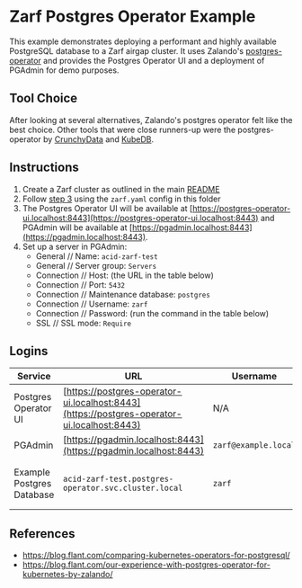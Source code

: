 # Zarf Postgres Operator Example

This example demonstrates deploying a performant and highly available PostgreSQL database to a Zarf airgap cluster. It uses Zalando's [postgres-operator](https://github.com/zalando/postgres-operator) and provides the Postgres Operator UI and a deployment of PGAdmin for demo purposes.

## Tool Choice

After looking at several alternatives, Zalando's postgres operator felt like the best choice. Other tools that were close runners-up were the postgres-operator by [CrunchyData](https://github.com/CrunchyData/postgres-operator) and [KubeDB](https://github.com/kubedb/operator).

## Instructions

1. Create a Zarf cluster as outlined in the main [README](../../README.md#2-create-the-zarf-cluster)
2. Follow [step 3](../../README.md#3-add-resources-to-the-zarf-cluster) using the `zarf.yaml` config in this folder
3. The Postgres Operator UI will be available at [https://postgres-operator-ui.localhost:8443](https://postgres-operator-ui.localhost:8443) and PGAdmin will be available at [https://pgadmin.localhost:8443](https://pgadmin.localhost:8443).
4. Set up a server in PGAdmin:
    - General // Name: `acid-zarf-test`
    - General // Server group: `Servers`
    - Connection // Host: (the URL in the table below)
    - Connection // Port: `5432`
    - Connection // Maintenance database: `postgres`
    - Connection // Username: `zarf`
    - Connection // Password: (run the command in the table below)
    - SSL // SSL mode: `Require`

## Logins

| Service                   | URL                                                                                        | Username             | Password                                                                                                                                                   |
| ------------------------- | ------------------------------------------------------------------------------------------ | -------------------- | ---------------------------------------------------------------------------------------------------------------------------------------------------------- |
| Postgres Operator UI      | [https://postgres-operator-ui.localhost:8443](https://postgres-operator-ui.localhost:8443) | N/A                  | N/A                                                                                                                                                        |
| PGAdmin                   | [https://pgadmin.localhost:8443](https://pgadmin.localhost:8443)                           | `zarf@example.local` | Run: `zarf tools get-admin-password`                                                                                                                       |
| Example Postgres Database | `acid-zarf-test.postgres-operator.svc.cluster.local`                                       | `zarf`               | Run: `echo $(kubectl get secret zarf.acid-zarf-test.credentials.postgresql.acid.zalan.do -n postgres-operator --template={{.data.password}} \| base64 -d)` |

## References
- https://blog.flant.com/comparing-kubernetes-operators-for-postgresql/
- https://blog.flant.com/our-experience-with-postgres-operator-for-kubernetes-by-zalando/
